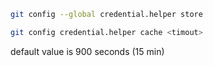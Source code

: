 ```bash
git config --global credential.helper store

git config credential.helper cache <timout>
```
default value is 900 seconds (15 min)
